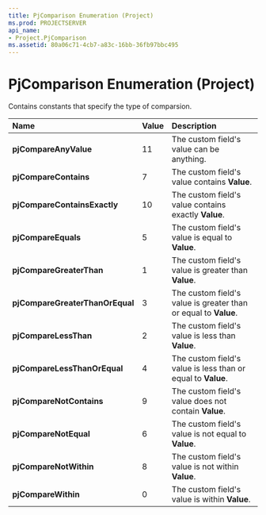 ```yaml
---
title: PjComparison Enumeration (Project)
ms.prod: PROJECTSERVER
api_name:
- Project.PjComparison
ms.assetid: 80a06c71-4cb7-a83c-16bb-36fb97bbc495
---
```



# PjComparison Enumeration (Project)

Contains constants that specify the type of comparsion.



|**Name**|**Value**|**Description**|
|:-----|:-----|:-----|
|**pjCompareAnyValue**|11|The custom field's value can be anything.|
|**pjCompareContains**|7|The custom field's value contains  **Value**.|
|**pjCompareContainsExactly**|10|The custom field's value contains exactly  **Value**.|
|**pjCompareEquals**|5|The custom field's value is equal to  **Value**.|
|**pjCompareGreaterThan**|1|The custom field's value is greater than  **Value**.|
|**pjCompareGreaterThanOrEqual**|3|The custom field's value is greater than or equal to  **Value**.|
|**pjCompareLessThan**|2|The custom field's value is less than  **Value**.|
|**pjCompareLessThanOrEqual**|4|The custom field's value is less than or equal to  **Value**.|
|**pjCompareNotContains**|9|The custom field's value does not contain  **Value**.|
|**pjCompareNotEqual**|6|The custom field's value is not equal to  **Value**.|
|**pjCompareNotWithin**|8|The custom field's value is not within  **Value**.|
|**pjCompareWithin**|0|The custom field's value is within  **Value**.|

